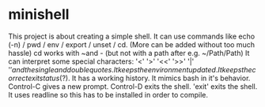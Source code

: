 # minishell
This project is about creating a simple shell.
It can use commands like echo (-n) / pwd / env / export / unset / cd. (More can be added without too much hassle)
cd works with ~and - (but not with a path after e.g. ~/Path/Path)
It can interpret some special characters: '<' '>' '<<' '>>' '|' '$' and the single and double quotes.
It keeps the environment updated.
It keeps the correct exit status ($?).
It has a working history.
It mimics bash in it's behavior.
Control-C gives a new prompt.
Control-D exits the shell.
'exit' exits the shell.
It uses readline so this has to be installed in order to compile.
